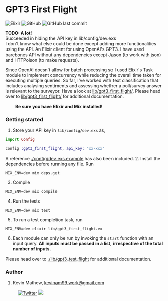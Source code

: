 # GPT3 First Flight
![Elixir](https://img.shields.io/badge/elixir-%234B275F.svg?style=for-the-badge&logo=elixir&logoColor=white)
![GitHub](https://img.shields.io/github/license/kevinam99/GPT3-First-Steps?color=blue)
![GitHub last commit](https://img.shields.io/github/last-commit/kevinam99/GPT3-First-Steps)
   
**TODO: A lot!**  
Succeeded in hiding the API key in lib/config/dev.exs  
I don't know what else could be done except adding more functionalities using the API.
An Elixir client for using OpenAI's GPT3. I have used barebones API without any dependencies except Jason (to work with json) and HTTPoison (to make requests).

Since OpenAI doesn't allow for batch processing so I used Elixir's Task module to
implement concurrency while reducing the overall time taken for executing multiple queries.
So far, I've worked with text classification that includes analysing sentiments and assessing whether a poll/survey answer is relevant to the surveyor. Have a look at [lib/gpt3_first_flight/](./lib/gpt3_first_flight/). Please head over to [lib/gpt3_first_flight/](lib/gpt3_first_flight/) for additional documentation. 

&nbsp; &nbsp; &nbsp; &nbsp; **Be sure you have Elixir and Mix installed!**

### Getting started
1. Store your API key in ```lib/config/dev.exs``` as,
```elixir
import Config

config :gpt3_first_flight, api_key: "xx-xxx"
```
A reference [./config/dev.exs.example](./config/dev.exs.example) has also been included.
2. Install the dependencies before running any file. Run
```console
MIX_ENV=dev mix deps.get
```

3. Compile
```console
MIX_ENV=dev mix compile
```

4. Run the tests 
```console
MIX_ENV=dev mix test
```

5. To run a test completion task, run 
```console
MIX_ENV=dev elixir lib/gpt3_first_flight.ex
```

6. Each module can only be run by invoking the ```start``` function with an input query.  **All inputs must be passed in a list, irrespective of the total number of inputs.**

Please head over to [./lib/gpt3_test_flight](./lib/gpt3_test_flight) for additional documentation. 
<!-- Documentation can be generated with [ExDoc](https://github.com/elixir-lang/ex_doc)
and published on [HexDocs](https://hexdocs.pm). Once published, the docs can
be found at [https://hexdocs.pm/gpt3_test](https://hexdocs.pm/gpt3_test). -->

### Author
1. Kevin Mathew, <kevinam99.work@gmail.com>
    
    &nbsp; &nbsp; [![Twitter](https://img.shields.io/twitter/url/https/twitter.com/neverloquacious.svg?style=social&label=Follow%20%40neverloquacious)](https://twitter.com/neverloquacious)
     <a href="https://www.linkedin.com/in/kevin-a-mathew/">
    <img src="https://img.shields.io/badge/linkedin-%230077B5.svg?&style=flat&logo=linkedin&logoColor=white" />
  </a>


